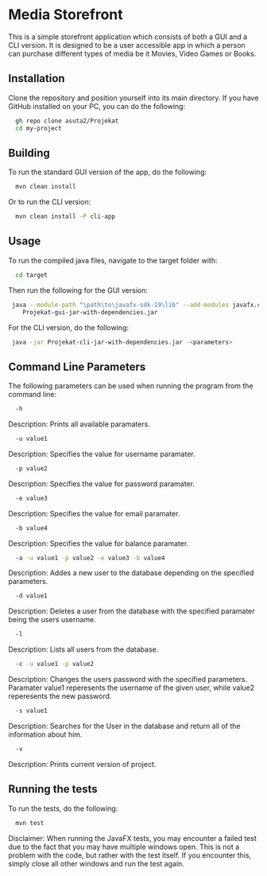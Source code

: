 
# Media Storefront

This is a simple storefront application which consists of both a GUI and a CLI version. It is designed to be a user accessible app in which a person can purchase different types of media be it Movies, Video Games or Books.






## Installation

Clone the repository and position yourself into its main directory. If you have GitHub installed on your PC, you can do the following:

```bash
  gh repo clone asuta2/Projekat
  cd my-project
```


## Building
To run the standard GUI version of the app, do the following:
```bash
  mvn clean install
```
Or to run the CLI version:
```bash
  mvn clean install -P cli-app
```

## Usage
To run the compiled java files, navigate to the target folder with:
```bash
  cd target
```
Then run the following for the GUI version:
 ```bash
  java --module-path "\path\to\javafx-sdk-19\lib" --add-modules javafx.controls,javafx.fxml -jar
     Projekat-gui-jar-with-dependencies.jar
``` 
For the CLI version, do the following:
 ```bash
  java -jar Projekat-cli-jar-with-dependencies.jar -<parameters>
``` 


## Command Line Parameters
The following parameters can be used when running the program from the command line:
```bash
  -h
```
Description: Prints all available paramaters.

```bash
  -u value1 
```

Description: Specifies the value for username paramater.

```bash
  -p value2
```

Description: Specifies the value for password paramater.

```bash
  -e value3
```

Description: Specifies the value for email paramater.

```bash
  -b value4
```

Description: Specifies the value for balance paramater.
```bash
  -a -u value1 -p value2 -e value3 -b value4 
```

Description: Addes a new user to the database depending on the specified parameters.

```bash
  -d value1
```
Description: Deletes a user from the database with the specified paramater being the users username.

```bash
  -l 
```
Description: Lists all users from the database.
```bash
  -c -u value1 -p value2 
```
Description: Changes the users password with the specified parameters. Paramater value1 reperesents the username of the given user, while value2 reperesents the new password.

```bash
  -s value1 
```
Description: Searches for the User in the database and return all of the information about him.
```bash
  -v 
```
Description: Prints current version of project.
## Running the tests
To run the tests, do the following:
```bash
  mvn test
```
Disclaimer: When running the JavaFX tests, you may encounter a failed test due to the fact that you may have multiple windows open. This is not a problem with the code, but rather with the test itself. If you encounter this, simply close all other windows and run the test again.

